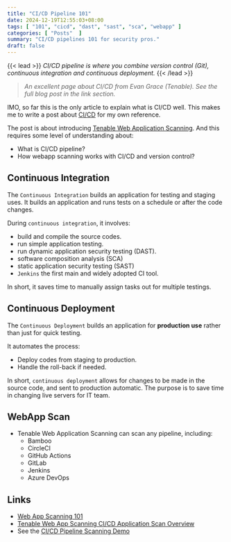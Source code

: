 ```yaml
---
title: "CI/CD Pipeline 101"
date: 2024-12-19T12:55:03+08:00
tags: [ "101", "cicd", "dast", "sast", "sca", "webapp" ]
categories: [ "Posts"  ]
summary: "CI/CD pipelines 101 for security pros."
draft: false
---
```

{{< lead >}}
*CI/CD pipeline is where you combine version control (Git), continuous integration and continuous deployment.*
{{< /lead >}}

> *An excellent page about CI/CD from Evan Grace (Tenable).*
> *See the full blog post in the link section.*

IMO, so far this is the only article to explain what is CI/CD well.
This makes me to write a post about [CI/CD](/tags/cicd/) for my own reference.

The post is about introducing [Tenable Web Application Scanning](https://www.tenable.com/products/web-app-scanning).
And this requires some level of understanding about:

 - What is CI/CD pipeline?
 - How webapp scanning works with CI/CD and version control?


## Continuous Integration

The `Continuous Integration` builds an application for testing and staging uses.
It builds an application and runs tests on a schedule or after the code changes.

During `continuous integration`, it involves:

 - build and compile the source codes.
 - run simple application testing.
 - run dynamic application security testing (DAST).
 - software composition analysis (SCA)
 - static application security testing (SAST)
 - `Jenkins` the first main and widely adopted CI tool.

In short, it saves time to manually assign tasks out for multiple testings. 

## Continuous Deployment

The `Continuous Deployment` builds an application for **production use** rather than just for quick testing.

It automates the process:

 - Deploy codes from staging to production.
 - Handle the roll-back if needed.

In short, `continuous deployment` allows for changes to be made in the source code, and sent to production automatic.
The purpose is to save time in changing live servers for IT team. 

## WebApp Scan

 - Tenable Web Application Scanning can scan any pipeline, including:
   - Bamboo 
   - CircleCI
   - GitHub Actions
   - GitLab 
   - Jenkins
   - Azure DevOps

## Links 

 - [Web App Scanning 101](https://www.tenable.com/blog/web-app-scanning-101-what-security-pros-need-to-know-about-cicd-pipelines)
 - [Tenable Web App Scanning CI/CD Application Scan Overview](https://docs.tenable.com/web-app-scanning/Content/WAS/GettingStarted/Integrations/CI-CD/Overview.htm)
 - See the [CI/CD Pipeline Scanning Demo](https://demo.tenable.com/share/lajsp7ujjmzb)

